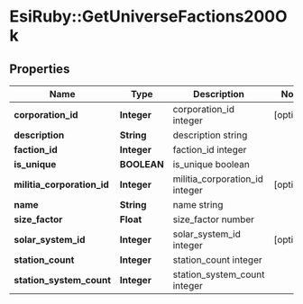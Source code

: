 # EsiRuby::GetUniverseFactions200Ok

## Properties
Name | Type | Description | Notes
------------ | ------------- | ------------- | -------------
**corporation_id** | **Integer** | corporation_id integer | [optional] 
**description** | **String** | description string | 
**faction_id** | **Integer** | faction_id integer | 
**is_unique** | **BOOLEAN** | is_unique boolean | 
**militia_corporation_id** | **Integer** | militia_corporation_id integer | [optional] 
**name** | **String** | name string | 
**size_factor** | **Float** | size_factor number | 
**solar_system_id** | **Integer** | solar_system_id integer | [optional] 
**station_count** | **Integer** | station_count integer | 
**station_system_count** | **Integer** | station_system_count integer | 


